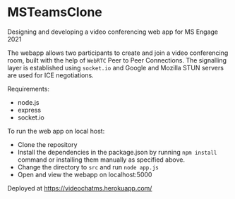 # MSTeamsClone
Designing and developing a video conferencing web app for MS Engage 2021

The webapp allows two participants to create and join a video conferencing room, built with the help of ```WebRTC``` Peer to Peer Connections. The signalling layer is established using ```socket.io``` and Google and Mozilla STUN servers are used for ICE negotiations.

Requirements:
- node.js
- express
- socket.io

To run the web app on local host:
- Clone the repository
- Install the dependencies in the package.json by running ```npm install``` command or installing them manually as specified above.
- Change the directory to ```src``` and run ```node app.js```
- Open and view the webapp on localhost:5000

Deployed at https://videochatms.herokuapp.com/
